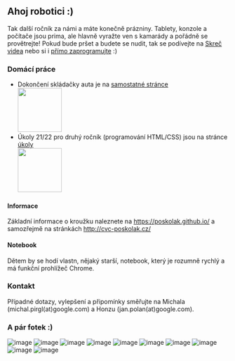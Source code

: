 ## Ahoj robotici :)

Tak další ročník za námi a máte konečně prázniny. Tablety, konzole a počítače jsou prima, ale hlavně vyražte ven s kamarády a pořádně se provětrejte!
Pokud bude pršet a budete se nudit, tak se podívejte na [Skreč videa](https://www.youtube.com/watch?v=IJw7xheBj8o&list=PLNnyEeJyvhc30sR1Qp7K0SPK3n1hpGH5N&ab_channel=ITsTOMYm) nebo si i [přímo zaprogramujte](https://scratch.mit.edu/projects/editor/?tutorial=getStarted) :)

### Domácí práce

* Dokončení skládačky auta je na [samostatné stránce](/auto_v1)<br><a href="/auto_v1"><img src="https://user-images.githubusercontent.com/932761/174279786-cff78c42-0e25-4d98-b704-e7e213c862b3.png" height="100"></a>
* Úkoly 21/22 pro druhý ročník (programování HTML/CSS) jsou na stránce [úkoly](/ukoly)<br><a href="/ukoly"><img src="https://user-images.githubusercontent.com/932761/174280053-a6cfd7d4-6ad7-4184-8879-888b1e4cfde8.png" height="100"></a>

#### Informace

Základní informace o kroužku naleznete na <https://poskolak.github.io/> a samozřejmě na stránkách <http://cvc-poskolak.cz/>

#### Notebook

Dětem by se hodí vlastn, nějaký starší, notebook, který je rozumně rychlý a má funkční prohlížeč Chrome.

### Kontakt

Případné dotazy, vylepšení a připomínky směřujte na Michala (michal.pirgl(at)google.com) a Honzu (jan.polan(at)google.com).

### A pár fotek :)

![image](https://user-images.githubusercontent.com/932761/174274143-d6a988fd-d704-4d1a-947e-8e8849605642.png)
![image](https://user-images.githubusercontent.com/932761/174274254-de48c8b3-6ebc-437f-b1ce-8dc241a5c144.png)
![image](https://user-images.githubusercontent.com/932761/174274416-83c1ae6a-166d-43d8-8773-8bd0fbaad478.png)
![image](https://user-images.githubusercontent.com/932761/174274516-c669c06d-47ab-4000-a3ff-c1efbe7748ee.png)
![image](https://user-images.githubusercontent.com/932761/174274659-a18ca8a7-2df9-48d0-82ee-1854e3513040.png)
![image](https://user-images.githubusercontent.com/932761/174274733-e5b2d422-8edb-449f-8796-69c9d49d356e.png)
![image](https://user-images.githubusercontent.com/932761/174276043-91f93f49-436a-490c-8470-88b97e2a0c1e.png)
![image](https://user-images.githubusercontent.com/932761/174276218-8ce4051f-fcb3-4bb0-a4e3-ce61412293f8.png)
![image](https://user-images.githubusercontent.com/932761/174276537-b0a5a933-6487-40ad-90e6-5fd48a41248e.png)
![image](https://user-images.githubusercontent.com/932761/174276791-3ab24e87-e507-45f2-9e19-5d2ddb51bf0d.png)

